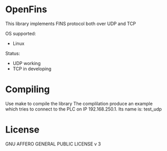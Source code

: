 # OpenFins
This library implements FINS protocol both over UDP and TCP

OS supported:
  - Linux
  
Status:
  - UDP working
  - TCP in developing

# Compiling
Use make to compile the library 
The complilation produce an example which tries to connect to the PLC on IP 192.168.250.1. Its name is: test_udp


# License
GNU AFFERO GENERAL PUBLIC LICENSE v 3
